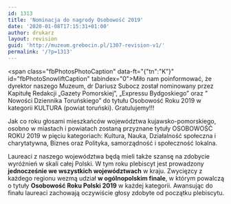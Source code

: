 ```yaml
---
id: 1313
title: 'Nominacja do nagrody Osobowość 2019'
date: '2020-01-08T17:15:31+01:00'
author: drukarz
layout: revision
guid: 'http://muzeum.grebocin.pl/1307-revision-v1/'
permalink: '/?p=1313'
---
```


<span class="fbPhotosPhotoCaption" data-ft="{"tn":"K"}" id="fbPhotoSnowliftCaption" tabindex="0"><span class="hasCaption">Miło nam poinformować, że dyrektor naszego Muzeum, dr Dariusz Subocz został nominowany przez Kapitułę Redakcji „Gazety Pomorskiej”, „Expressu Bydgoskiego” oraz ” Nowości Dziennika Toruńskiego” do tytułu Osobowość Roku 2019 w kategorii KULTURA (powiat toruński). Gratulujemy!!!</span></span><span class="fbPhotoTagList" id="fbPhotoSnowliftTagList"></span>

Jak co roku głosami mieszkańców województwa kujawsko-pomorskiego, osobno w miastach i powiatach zostaną przyznane tytuły OSOBOWOŚĆ ROKU 2019 w pięciu kategoriach: Kultura, Nauka, Działalność społeczna i charytatywna, Biznes oraz Polityka, samorządność i społeczność lokalna.

Laureaci z naszego województwa będą mieli także szansę na zdobycie wyróżnień w skali całej Polski. W tym roku plebiscyt jest prowadzony **jednocześnie we wszystkich województwach** w kraju. Zwycięzcy z każdego regionu wezmą udział **w ogólnopolskim finale**, w którym powalczą o tytuły **Osobowość Roku Polski 2019** w każdej kategorii. Awansując do finału laureaci zachowają oczywiście głosy zdobyte od początku plebiscytu.